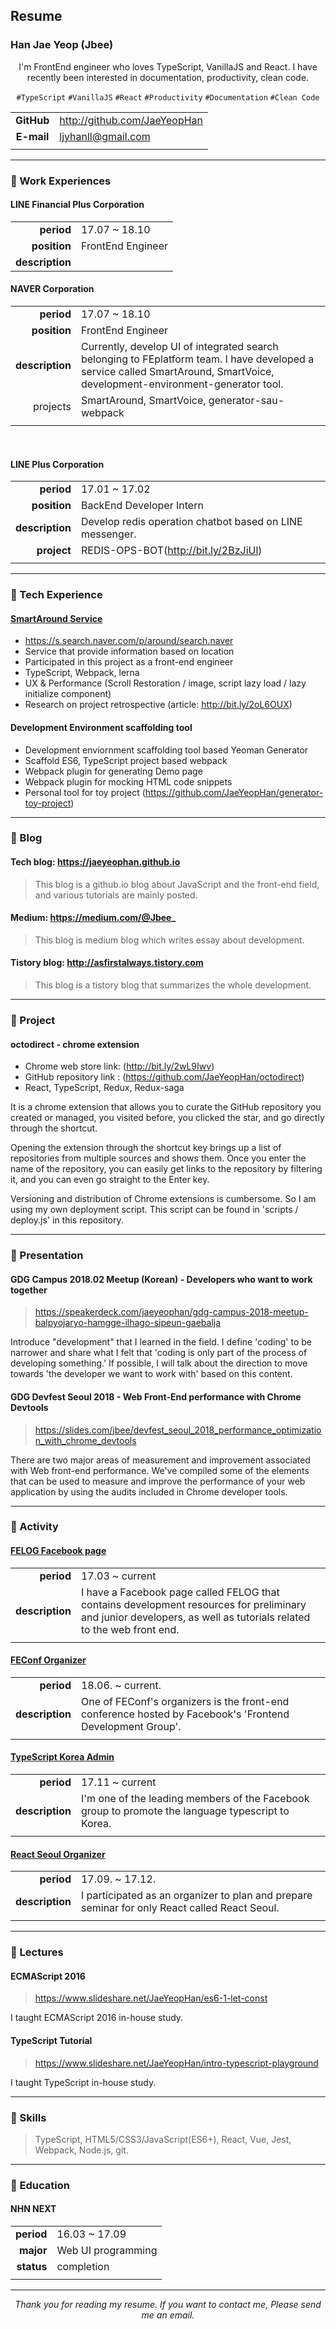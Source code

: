 ## Resume

### Han Jae Yeop (Jbee)

<div align="center">

I'm FrontEnd engineer who loves TypeScript, VanillaJS and React. I have recently been interested in documentation, productivity, clean code.

`#TypeScript` `#VanillaJS` `#React` `#Productivity` `#Documentation` `#Clean Code`

</div>

|            |                              |
| :--------: | ---------------------------- |
| **GitHub** | http://github.com/JaeYeopHan |
| **E-mail** | ljyhanll@gmail.com           |
|            |                              |

---

### :lemon: Work Experiences

#### LINE Financial Plus Corporation

|                 |                   |
| --------------: | ----------------- |
| **period**      | 17.07 ~ 18.10     |
| **position**    | FrontEnd Engineer |
| **description** |

#### NAVER Corporation

|                 |                                                                                                                                                                             |
| --------------: | --------------------------------------------------------------------------------------------------------------------------------------------------------------------------- |
| **period**      | 17.07 ~ 18.10                                                                                                                                                               |
| **position**    | FrontEnd Engineer                                                                                                                                                           |
| **description** | Currently, develop UI of integrated search belonging to FEplatform team. I have developed a service called SmartAround, SmartVoice, development-environment-generator tool. |
| projects        | SmartAround, SmartVoice, generator-sau-webpack                                                                                                                              |
|                 |                                                                                                                                                                             |

<br/>

#### LINE Plus Corporation

|                 |                                                          |
| --------------: | -------------------------------------------------------- |
| **period**      | 17.01 ~ 17.02                                            |
| **position**    | BackEnd Developer Intern                                 |
| **description** | Develop redis operation chatbot based on LINE messenger. |
| **project**     | REDIS-OPS-BOT(http://bit.ly/2BzJiUl)                     |
|                 |                                                          |

---

### :banana: Tech Experience

#### [SmartAround Service](https://s.search.naver.com/p/around/search.naver)

- https://s.search.naver.com/p/around/search.naver
- Service that provide information based on location
- Participated in this project as a front-end engineer
- TypeScript, Webpack, lerna
- UX & Performance (Scroll Restoration / image, script lazy load / lazy initialize component)
- Research on project retrospective (article: http://bit.ly/2oL6OUX)

#### Development Environment scaffolding tool

- Development enviornment scaffolding tool based Yeoman Generator
- Scaffold ES6, TypeScript project based webpack
- Webpack plugin for generating Demo page
- Webpack plugin for mocking HTML code snippets
- Personal tool for toy project (https://github.com/JaeYeopHan/generator-toy-project)


---


### :tangerine: Blog

#### Tech blog: https://jaeyeophan.github.io

> This blog is a github.io blog about JavaScript and the front-end field, and various tutorials are mainly posted.

#### Medium: https://medium.com/@Jbee_

> This blog is medium blog which writes essay about development.

#### Tistory blog: http://asfirstalways.tistory.com

> This blog is a tistory blog that summarizes the whole development.


---


### :watermelon: Project

#### octodirect - chrome extension

- Chrome web store link: (http://bit.ly/2wL9Iwv)
- GitHub repository link : (https://github.com/JaeYeopHan/octodirect)
- React, TypeScript, Redux, Redux-saga

It is a chrome extension that allows you to curate the GitHub repository you created or managed, you visited before, you clicked the star, and go directly through the shortcut. 

Opening the extension through the shortcut key brings up a list of repositories from multiple sources and shows them. Once you enter the name of the repository, you can easily get links to the repository by filtering it, and you can even go straight to the Enter key.

Versioning and distribution of Chrome extensions is cumbersome. So I am using my own deployment script. This script can be found in 'scripts / deploy.js' in this repository.


---


### :eggplant: Presentation

#### GDG Campus 2018.02 Meetup (Korean) - Developers who want to work together

> https://speakerdeck.com/jaeyeophan/gdg-campus-2018-meetup-balpyojaryo-hamgge-ilhago-sipeun-gaebalja

Introduce "development" that I learned in the field. I define 'coding' to be narrower and share what I felt that 'coding is only part of the process of developing something.' If possible, I will talk about the direction to move towards 'the developer we want to work with' based on this content.

#### GDG Devfest Seoul 2018 - Web Front-End performance with Chrome Devtools

> https://slides.com/jbee/devfest_seoul_2018_performance_optimization_with_chrome_devtools

There are two major areas of measurement and improvement associated with Web front-end performance. We've compiled some of the elements that can be used to measure and improve the performance of your web application by using the audits included in Chrome developer tools.

---

### :cherries: Activity

#### [FELOG Facebook page](https://www.facebook.com/Jbee.dev/)

|                 |                                                                                                                                                                   |
| --------------: | ----------------------------------------------------------------------------------------------------------------------------------------------------------------- |
| **period**      | 17.03 ~ current                                                                                                                                                   |
| **description** | I have a Facebook page called FELOG that contains development resources for preliminary and junior developers, as well as tutorials related to the web front end. |
|                 |                                                                                                                                                                   |


#### [FEConf Organizer](https://2017.feconf.kr/)

|                 |                                                                                                           |
| --------------: | --------------------------------------------------------------------------------------------------------- |
| **period**      | 18.06. ~ current.                                                                                         |
| **description** | One of FEConf's organizers is the front-end conference hosted by Facebook's 'Frontend Development Group'. |
|                 |                                                                                                           |


#### [TypeScript Korea Admin](https://www.facebook.com/groups/TSKorea/)

|                 |                                                                                                   |
| --------------: | ------------------------------------------------------------------------------------------------- |
| **period**      | 17.11 ~ current                                                                                   |
| **description** | I'm one of the leading members of the Facebook group to promote the language typescript to Korea. |
|                 |                                                                                                   |

#### [React Seoul Organizer](http://seoul.reactjs.kr/)

|                 |                                                                                               |
| --------------: | --------------------------------------------------------------------------------------------- |
| **period**      | 17.09. ~ 17.12.                                                                               |
| **description** | I participated as an organizer to plan and prepare seminar for only React called React Seoul. |
|                 |                                                                                               |

---

### :grapes: Lectures

#### ECMAScript 2016
> https://www.slideshare.net/JaeYeopHan/es6-1-let-const

I taught ECMAScript 2016 in-house study.

#### TypeScript Tutorial
> https://www.slideshare.net/JaeYeopHan/intro-typescript-playground

I taught TypeScript in-house study.


---


### :melon: Skills

> TypeScript, HTML5/CSS3/JavaScript(ES6+), React, Vue, Jest, Webpack, Node.js, git.


---


### :peach: Education

#### NHN NEXT

|            |                    |
| ---------: | ------------------ |
| **period** | 16.03 ~ 17.09      |
| **major**  | Web UI programming |
| **status** | completion         |
|            |                    |

---

<div align="center">

_Thank you for reading my resume. If you want to contact me, Please send me an email._

</div>

